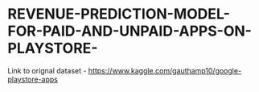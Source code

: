 # REVENUE-PREDICTION-MODEL-FOR-PAID-AND-UNPAID-APPS-ON-PLAYSTORE-

Link to orignal dataset - https://www.kaggle.com/gauthamp10/google-playstore-apps
